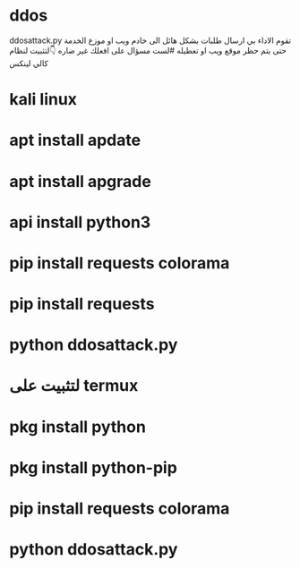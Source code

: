 # ddos
ddosattack.py
تقوم الاداء بي ارسال طلبات بشكل هائل الى خادم ويب او موزع الخدمة حتى يتم حظر موقع ويب او تعطيله 
#لست مسؤال على افعلك غير ضاره
             👇لتثبيت لنظام كالي لينكس
						 
# kali linux
# apt install apdate
# apt install apgrade
# api install python3
# pip install requests colorama
# pip install requests
# python ddosattack.py
# لتثبيت على termux
# pkg install python
# pkg install python-pip
# pip install requests colorama
# python ddosattack.py
